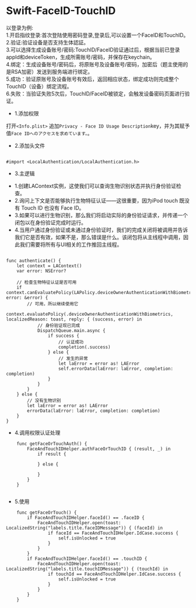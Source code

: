 # Swift-FaceID-TouchID

以登录为例:  
1.开启指纹登录:首次登陆使用密码登录,登录后,可以设置一个FaceID和TouchID。  
2.验证:验证设备是否支持生体認証。  
3.可以选择生成设备账号/密码:TouchID/FaceID验证通过后，根据当前已登录appId和deviceToken，生成所需账号/密码，并保存在keychain。  
4.绑定：生成设备账号/密码后，将原账号及设备账号/密码，加密后（题主使用的是RSA加密）发送到服务端进行绑定。  
5.成功：验证原账号及设备账号有效后，返回相应状态，绑定成功则完成整个TouchID（设备）绑定流程。  
6.失败：当验证失败5次后，TouchID/FaceID被锁定，会触发设备密码页面进行验证。  


- 1.添加权限

打开`<Info.plist>` 追加`Privacy - Face ID Usage Description`key，并为其赋予值`Face IDへのアクセスを求めています。`。

- 2.添加头文件

```

#import <LocalAuthentication/LocalAuthentication.h>

```

- 3.主逻辑
 *  1.创建LAContext实例，这使我们可以查询生物识别状态并执行身份验证检查。
 *  2.询问上下文是否能够执行生物特征认证——这很重要，因为iPod touch 既没有 Touch ID 也没有 Face ID。
 *  3.如果可以进行生物识别，那么我们将启动实际的身份验证请求，并传递一个闭包以在身份验证完成时运行。
 *  4.当用户通过身份验证或未通过身份验证时，我们的完成关闭将被调用并告诉我们它是否有效，如果不是，那么错误是什么。该闭包将从主线程中调用，因此我们需要将所有与UI相关的工作推回主线程。

```

func authenticate() {
    let context = LAContext()
    var error: NSError?

    // 检查生物特征认证是否可用
    if context.canEvaluatePolicy(LAPolicy.deviceOwnerAuthenticationWithBiometrics, error: &error) {
        // 可用，所以继续使用它
        context.evaluatePolicy(.deviceOwnerAuthenticationWithBiometrics, localizedReason: toast, reply: { (success, error) in
            // 身份验证现已完成
            DispatchQueue.main.async {
                if success {
                    // 认证成功
                    completion(.success)
                } else {
                    // 发生的异常
                    let laError = error as! LAError
                    self.errorData(laError: laError, completion: completion)
                }
            }
        }
    } else {
        // 没有生物识别
        let laError = error as! LAError
        errorData(laError: laError, completion: completion)
    }
}

```

- 4.调用权限认证处理

```
    func getFaceOrTouchAuth() {
        FaceAndTouchIDHelper.authFaceOrTouchID { (result, _) in
            if result {
                
            } else {
                
            }
        }
    }
  
```

- 5.使用

```        
    func getFaceOrTouch() {
        if FaceAndTouchIDHelper.faceId() == .faceID {
            FaceAndTouchIDHelper.open(toast: LocalizedString("labels.title.faceIDMessage")) { (faceId) in
                if faceId == FaceAndTouchIDHelper.IdCase.success {
                    self.isUnlocked = true
                }
            }
        }
        if FaceAndTouchIDHelper.faceId() == .touchID {
            FaceAndTouchIDHelper.open(toast: LocalizedString("labels.title.touchIDMessage")) { (touchId) in
                if touchId == FaceAndTouchIDHelper.IdCase.success {
                    self.isUnlocked = true
                }
            }
        }
    }

```
